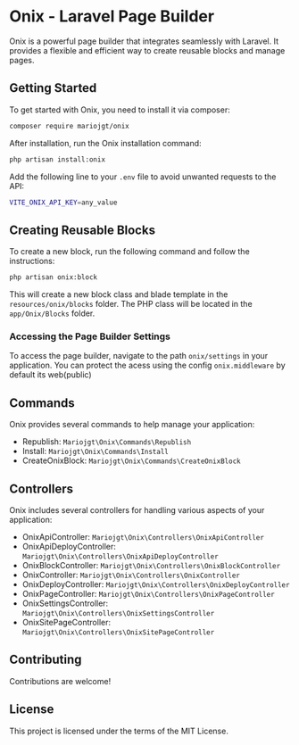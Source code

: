 # Onix - Laravel Page Builder

Onix is a powerful page builder that integrates seamlessly with Laravel. It provides a flexible and efficient way to create reusable blocks and manage pages.

## Getting Started

To get started with Onix, you need to install it via composer:

```sh
composer require mariojgt/onix
```

After installation, run the Onix installation command:

```sh
php artisan install:onix
```

Add the following line to your `.env` file to avoid unwanted requests to the API:

```sh
VITE_ONIX_API_KEY=any_value
```

## Creating Reusable Blocks

To create a new block, run the following command and follow the instructions:

```sh
php artisan onix:block
```

This will create a new block class and blade template in the `resources/onix/blocks` folder. The PHP class will be located in the `app/Onix/Blocks` folder.

### Accessing the Page Builder Settings

To access the page builder, navigate to the path `onix/settings` in your application.
You can protect the acess using the config `onix.middleware` by default its web(public)

## Commands

Onix provides several commands to help manage your application:

- Republish: `Mariojgt\Onix\Commands\Republish`
- Install: `Mariojgt\Onix\Commands\Install`
- CreateOnixBlock: `Mariojgt\Onix\Commands\CreateOnixBlock`

## Controllers

Onix includes several controllers for handling various aspects of your application:

- OnixApiController: `Mariojgt\Onix\Controllers\OnixApiController`
- OnixApiDeployController: `Mariojgt\Onix\Controllers\OnixApiDeployController`
- OnixBlockController: `Mariojgt\Onix\Controllers\OnixBlockController`
- OnixController: `Mariojgt\Onix\Controllers\OnixController`
- OnixDeployController: `Mariojgt\Onix\Controllers\OnixDeployController`
- OnixPageController: `Mariojgt\Onix\Controllers\OnixPageController`
- OnixSettingsController: `Mariojgt\Onix\Controllers\OnixSettingsController`
- OnixSitePageController: `Mariojgt\Onix\Controllers\OnixSitePageController`

## Contributing

Contributions are welcome!

## License

This project is licensed under the terms of the MIT License.
